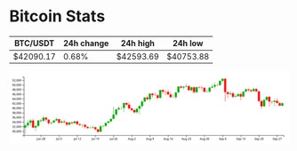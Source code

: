 # Bitcoin Stats

BTC/USDT|24h change|24h high|24h low|
|---|---|---|---|
|$42090.17|0.68%|$42593.69|$40753.88|

<img src="./chart.svg">
